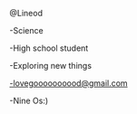 @Lineod

-Science

-High school student

-Exploring new things

-lovegoooooooood@gmail.com

-Nine Os:)

<!---
Lineod/Lineod is a ✨ special ✨ repository because its `README.md` (this file) appears on your GitHub profile.
You can click the Preview link to take a look at your changes.
--->
